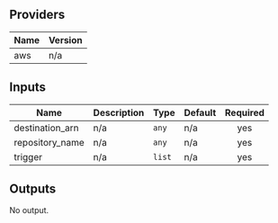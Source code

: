## Providers

| Name | Version |
|------|---------|
| aws | n/a |

## Inputs

| Name | Description | Type | Default | Required |
|------|-------------|------|---------|:-----:|
| destination\_arn | n/a | `any` | n/a | yes |
| repository\_name | n/a | `any` | n/a | yes |
| trigger | n/a | `list` | n/a | yes |

## Outputs

No output.


